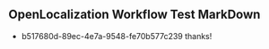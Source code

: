 ## OpenLocalization Workflow Test MarkDown
* b517680d-89ec-4e7a-9548-fe70b577c239 thanks!

<!--HONumber=Aug16_HO3-->


